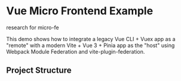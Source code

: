 # Vue Micro Frontend Example
research for micro-fe

This demo shows how to integrate a legacy Vue CLI + Vuex app as a "remote"
with a modern Vite + Vue 3 + Pinia app as the "host" using Webpack Module Federation and vite-plugin-federation.

## Project Structure
